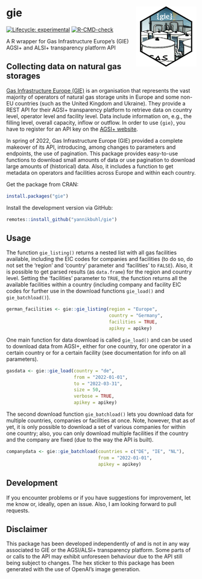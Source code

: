 
# gie <img src="man/figures/hexsticker_gie.png" width="160px" align="right" />

<!-- badges: start -->

[![Lifecycle:
experimental](https://lifecycle.r-lib.org/articles/figures/lifecycle-experimental.svg)](https://lifecycle.r-lib.org/articles/stages.html#experimental)
[![R-CMD-check](https://github.com/yannikbuhl/gie/actions/workflows/R-CMD-check.yaml/badge.svg)](https://github.com/yannikbuhl/gie/actions/workflows/R-CMD-check.yaml)
<!-- badges: end -->

A R wrapper for Gas Infrastructure Europe’s (GIE) AGSI+ and ALSI+
transparency platform API

## Collecting data on natural gas storages

[Gas Infrastructure Europe (GIE)](https://www.gie.eu/) is an
organisation that represents the vast majority of operators of natural
gas storage units in Europe and some non-EU countries (such as the
United Kingdom and Ukraine). They provide a REST API for their AGSI+
transparency platform to retrieve data on country level, operator level
and facility level. Data include information on, e.g., the filling
level, overall capacity, inflow or outflow. In order to use `{gie}`, you
have to register for an API key on the [AGSI+
website](https://agsi.gie.eu/).

In spring of 2022, Gas Infrastructure Europe (GIE) provided a complete
makeover of its API, introducing, among changes to parameters and
endpoints, the use of pagination. This package provides easy-to-use
functions to download small amounts of data or use pagination to
download large amounts of (historical) data. Also, it includes a
function to get metadata on operators and facilities across Europe and
within each country.

Get the package from CRAN:

``` r
install.packages("gie")
```

Install the development version via GitHub:

``` r
remotes::install_github("yannikbuhl/gie")
```

## Usage

The function `gie_listing()` returns a nested list with all gas
facilities available, including the EIC codes for companies and
facilities (to do so, do not set the ‘region’ and ‘country’ parameter
and ‘facilities’ to `FALSE`). Also, it is possible to get parsed results
(as `data.frame`) for the region and country level. Setting the
‘facilities’ parameter to `TRUE`, the function returns all the available
facilities within a country (including company and facility EIC codes
for further use in the download functions `gie_load()` and
`gie_batchload()`).

``` r
german_facilities <- gie::gie_listing(region = "Europe",
                                      country = "Germany",
                                      facilities = TRUE,
                                      apikey = apikey)
```

One main function for data download is called `gie_load()` and can be
used to download data from AGSI+, either for one country, for one
operator in a certain country or for a certain facility (see
documentation for info on all parameters).

``` r
gasdata <- gie::gie_load(country = "de",
                         from = "2022-01-01",
                         to = "2022-03-31",
                         size = 50,
                         verbose = TRUE,
                         apikey = apikey)
```

The second download function `gie_batchload()` lets you download data
for multiple countries, companies or facilities at once. Note, however,
that as of yet, it is only possible to download a set of various
companies for within one country; also, you can only download multiple
facilities if the country and the company are fixed (due to the way the
API is built).

``` r
companydata <- gie::gie_batchload(countries = c("DE", "IE", "NL"), 
                                  from = "2022-01-01",
                                  apikey = apikey)
```

## Development

If you encounter problems or if you have suggestions for improvement,
let me know or, ideally, open an issue. Also, I am looking forward to
pull requests.

## Disclaimer

This package has been developed independently of and is not in any way
associated to GIE or the AGSI/ALSI+ transparency platform. Some parts of
or calls to the API may exhibit unforeseen behaviour due to the API
still being subject to changes. The hex sticker to this package has been
generated with the use of OpenAI’s image generation.
